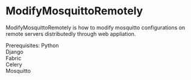 # ModifyMosquittoRemotely
ModifyMosquittoRemotely is how to modify mosquitto configurations on remote servers distributedly through web appliation.

Prerequisites:
Python<br>
Django<br>
Fabric<br>
Celery<br>
Mosquitto<br>
